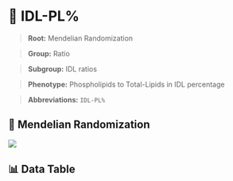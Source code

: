 # 🧪 IDL-PL%

> **Root:** Mendelian Randomization

> **Group:** Ratio  

> **Subgroup:** IDL ratios

> **Phenotype:** Phospholipids to Total-Lipids in IDL percentage  

> **Abbreviations:** `IDL-PL%`

## 🧬 Mendelian Randomization  

<img src="/MR/Figures/Inverse/IDLhengxianPLbaifenhao.png"/>


## 📊 Data Table


<CsvTableMRI src="/public/MR/Data/Inverse/IDLhengxianPLbaifenhao.csv"/>
